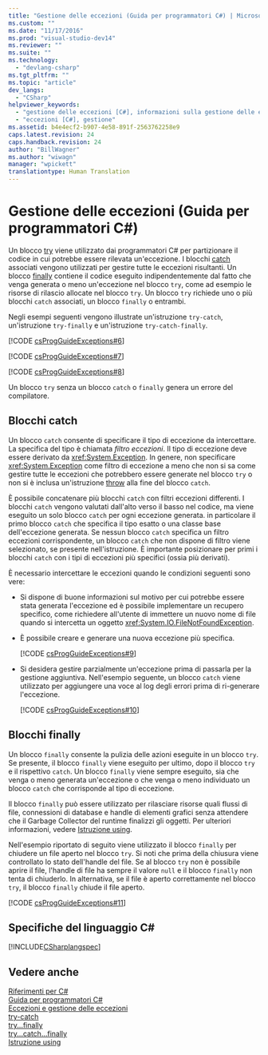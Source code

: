 ```yaml
---
title: "Gestione delle eccezioni (Guida per programmatori C#) | Microsoft Docs"
ms.custom: ""
ms.date: "11/17/2016"
ms.prod: "visual-studio-dev14"
ms.reviewer: ""
ms.suite: ""
ms.technology: 
  - "devlang-csharp"
ms.tgt_pltfrm: ""
ms.topic: "article"
dev_langs: 
  - "CSharp"
helpviewer_keywords: 
  - "gestione delle eccezioni [C#], informazioni sulla gestione delle eccezioni"
  - "eccezioni [C#], gestione"
ms.assetid: b4e4ecf2-b907-4e58-891f-2563762258e9
caps.latest.revision: 24
caps.handback.revision: 24
author: "BillWagner"
ms.author: "wiwagn"
manager: "wpickett"
translationtype: Human Translation
---
```

# Gestione delle eccezioni (Guida per programmatori C#)
Un blocco [try](../../../csharp/language-reference/keywords/try-catch.md) viene utilizzato dai programmatori C\# per partizionare il codice in cui potrebbe essere rilevata un'eccezione.  I blocchi [catch](../../../csharp/language-reference/keywords/try-catch.md) associati vengono utilizzati per gestire tutte le eccezioni risultanti.  Un blocco [finally](../../../csharp/language-reference/keywords/try-finally.md) contiene il codice eseguito indipendentemente dal fatto che venga generata o meno un'eccezione nel blocco `try`, come ad esempio le risorse di rilascio allocate nel blocco `try`.  Un blocco `try` richiede uno o più blocchi `catch` associati, un blocco `finally` o entrambi.  
  
 Negli esempi seguenti vengono illustrate un'istruzione `try-catch`, un'istruzione `try-finally` e un'istruzione `try-catch-finally`.  
  
 [!CODE [csProgGuideExceptions#6](../CodeSnippet/VS_Snippets_VBCSharp/csProgGuideExceptions#6)]  
  
 [!CODE [csProgGuideExceptions#7](../CodeSnippet/VS_Snippets_VBCSharp/csProgGuideExceptions#7)]  
  
 [!CODE [csProgGuideExceptions#8](../CodeSnippet/VS_Snippets_VBCSharp/csProgGuideExceptions#8)]  
  
 Un blocco `try` senza un blocco `catch` o `finally` genera un errore del compilatore.  
  
## Blocchi catch  
 Un blocco `catch` consente di specificare il tipo di eccezione da intercettare.  La specifica del tipo è chiamata *filtro eccezioni*.  Il tipo di eccezione deve essere derivato da <xref:System.Exception>.  In genere, non specificare <xref:System.Exception> come filtro di eccezione a meno che non si sa come gestire tutte le eccezioni che potrebbero essere generate nel blocco `try` o non si è inclusa un'istruzione [throw](../../../csharp/language-reference/keywords/throw.md) alla fine del blocco `catch`.  
  
 È possibile concatenare più blocchi `catch` con filtri eccezioni differenti.  I blocchi `catch` vengono valutati dall'alto verso il basso nel codice, ma viene eseguito un solo blocco `catch` per ogni eccezione generata.  in particolare il primo blocco `catch` che specifica il tipo esatto o una classe base dell'eccezione generata.  Se nessun blocco `catch` specifica un filtro eccezioni corrispondente, un blocco `catch` che non dispone di filtro viene selezionato, se presente nell'istruzione.  È importante posizionare per primi i blocchi `catch` con i tipi di eccezioni più specifici \(ossia più derivati\).  
  
 È necessario intercettare le eccezioni quando le condizioni seguenti sono vere:  
  
-   Si dispone di buone informazioni sul motivo per cui potrebbe essere stata generata l'eccezione ed è possibile implementare un recupero specifico, come richiedere all'utente di immettere un nuovo nome di file quando si intercetta un oggetto <xref:System.IO.FileNotFoundException>.  
  
-   È possibile creare e generare una nuova eccezione più specifica.  
  
     [!CODE [csProgGuideExceptions#9](../CodeSnippet/VS_Snippets_VBCSharp/csProgGuideExceptions#9)]  
  
-   Si desidera gestire parzialmente un'eccezione prima di passarla per la gestione aggiuntiva.  Nell'esempio seguente, un blocco `catch` viene utilizzato per aggiungere una voce al log degli errori prima di ri\-generare l'eccezione.  
  
     [!CODE [csProgGuideExceptions#10](../CodeSnippet/VS_Snippets_VBCSharp/csProgGuideExceptions#10)]  
  
## Blocchi finally  
 Un blocco `finally` consente la pulizia delle azioni eseguite in un blocco `try`.  Se presente, il blocco `finally` viene eseguito per ultimo, dopo il blocco `try` e il rispettivo `catch`.  Un blocco `finally` viene sempre eseguito, sia che venga o meno generata un'eccezione o che venga o meno individuato un blocco `catch` che corrisponde al tipo di eccezione.  
  
 Il blocco `finally` può essere utilizzato per rilasciare risorse quali flussi di file, connessioni di database e handle di elementi grafici senza attendere che il Garbage Collector del runtime finalizzi gli oggetti.  Per ulteriori informazioni, vedere [Istruzione using](../../../csharp/language-reference/keywords/using-statement.md).  
  
 Nell'esempio riportato di seguito viene utilizzato il blocco `finally` per chiudere un file aperto nel blocco `try`.  Si noti che prima della chiusura viene controllato lo stato dell'handle del file.  Se al blocco `try` non è possibile aprire il file, l'handle di file ha sempre il valore `null` e il blocco `finally` non tenta di chiuderlo.  In alternativa, se il file è aperto correttamente nel blocco `try`, il blocco `finally` chiude il file aperto.  
  
 [!CODE [csProgGuideExceptions#11](../CodeSnippet/VS_Snippets_VBCSharp/csProgGuideExceptions#11)]  
  
## Specifiche del linguaggio C\#  
 [!INCLUDE[CSharplangspec](../../../csharp/language-reference/keywords/includes/csharplangspec_md.md)]  
  
## Vedere anche  
 [Riferimenti per C\#](../../../csharp/language-reference/index.md)   
 [Guida per programmatori C\#](../../../csharp/programming-guide/index.md)   
 [Eccezioni e gestione delle eccezioni](../../../csharp/programming-guide/exceptions/exceptions-and-exception-handling.md)   
 [try\-catch](../../../csharp/language-reference/keywords/try-catch.md)   
 [try...finally](../../../csharp/language-reference/keywords/try-finally.md)   
 [try...catch...finally](../../../csharp/language-reference/keywords/try-catch-finally.md)   
 [Istruzione using](../../../csharp/language-reference/keywords/using-statement.md)